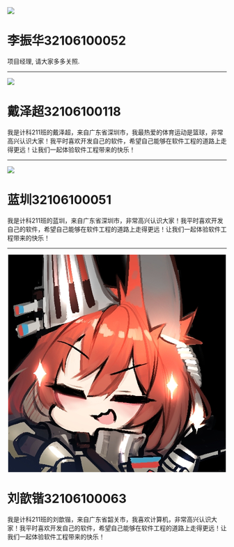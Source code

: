 <img src="img/lzh.png" style="display: block; margin: 0 auto; height:300;">

# 李振华32106100052

项目经理, 请大家多多关照.

---

<img src="img/dzc.png" style="display: block; margin: 0 auto; height:300;">

# 戴泽超32106100118
我是计科211班的戴泽超，来自广东省深圳市，我最热爱的体育运动是篮球，⾮常⾼兴认识⼤家！我平时喜欢开发⾃⼰的软件，希望⾃⼰能够在软件⼯程的道路上⾛得更远！让我们⼀起体验软件⼯程带来的快乐！


---

<img src="img/lz.jpg" style="display: block; margin: 0 auto; height:300;">

# 蓝圳32106100051
我是计科211班的蓝圳，来自广东省深圳市，⾮常⾼兴认识⼤家！我平时喜欢开发⾃⼰的软件，希望⾃⼰能够在软件⼯程的道路上⾛得更远！让我们⼀起体验软件⼯程带来的快乐！


---

<img src="img/lxk.png" style="display: block; margin: 0 auto; height:300;">

# 刘歆锴32106100063
我是计科211班的刘歆锴，来自广东省韶关市，我喜欢计算机，非常高兴认识大家！我平时喜欢开发⾃⼰的软件，希望⾃⼰能够在软件⼯程的道路上⾛得更远！让我们⼀起体验软件⼯程带来的快乐！
